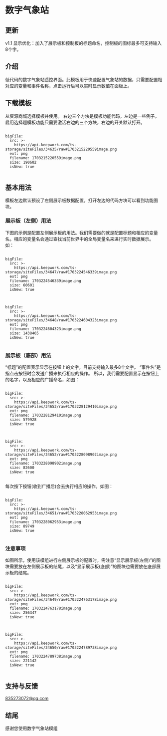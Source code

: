 # 数字气象站

## 更新
v1.1 显示优化：加入了展示板和控制板的标题命名，控制板的图标最多可支持输入8个字。

## 介绍
低代码的数字气象站遥控界面。此模板用于快速配置气象站的数据，只需要配置相对应的变量和事件名称，点击运行后可以实时显示数值在面板上。

## 下载模板
从资源商城选择模板并使用。
右边三个方块是模板功能代码，左边是一些例子。启用选择题模板功能只需要激活右边的三个方块，右边的开关默认打开。
 
 
 
```@BigFile

bigFile:
  src: >-
    https://api.keepwork.com/ts-storage/siteFiles/34635/raw#1703215220559image.png
  ext: png
  filename: 1703215220559image.png
  size: 190602
  isNew: true
          
```




## 基本用法
模板左边默认预设了左侧展示板数据配置，打开左边的代码方块可以看到功能图块。
### 展示板（左侧）用法
下图的示例是配置左侧展示板的用法。我们需要做的就是配置标题和相应的变量名。相应的变量名会通过查找当前世界中的全局变量名来进行实时数据展示。
如：

 
```@BigFile

bigFile:
  src: >-
    https://api.keepwork.com/ts-storage/siteFiles/34647/raw#1703224546339image.png
  ext: png
  filename: 1703224546339image.png
  size: 60601
  isNew: true
          
```

 
```@BigFile

bigFile:
  src: >-
    https://api.keepwork.com/ts-storage/siteFiles/34648/raw#1703224604323image.png
  ext: png
  filename: 1703224604323image.png
  size: 1438465
  isNew: true
          
```
### 展示板（底部）用法
“标题”的配置表示显示在按钮上的文字，目前支持输入最多8个文字。
“事件名”是指点击按钮时会发送广播来执行相应的操作。
所以，我们需要配置显示在按钮上的名字，以及相应的广播命名，如图：
 
```@BigFile

bigFile:
  src: >-
    https://api.keepwork.com/ts-storage/siteFiles/34653/raw#1703228129410image.png
  ext: png
  filename: 1703228129410image.png
  size: 579928
  isNew: true
          
```

 
```@BigFile

bigFile:
  src: >-
    https://api.keepwork.com/ts-storage/siteFiles/34652/raw#1703228098902image.png
  ext: png
  filename: 1703228098902image.png
  size: 82600
  isNew: true
          
```


每次按下按钮(收到广播后)会去执行相应的操作。如图：
 
```@BigFile

bigFile:
  src: >-
    https://api.keepwork.com/ts-storage/siteFiles/34651/raw#1703228062953image.png
  ext: png
  filename: 1703228062953image.png
  size: 89749
  isNew: true
          
```



### 注意事项
如图所示，使用该模组进行左侧展示板的配置时，需注意“显示展示板(左侧)”的图块需要放在左侧展示板的结尾，以及“显示展示板(底部)”的图块也需要放在底部展示板的结尾。
 
```@BigFile

bigFile:
  src: >-
    https://api.keepwork.com/ts-storage/siteFiles/34649/raw#1703224763178image.png
  ext: png
  filename: 1703224763178image.png
  size: 256347
  isNew: true
          
```
 
```@BigFile

bigFile:
  src: >-
    https://api.keepwork.com/ts-storage/siteFiles/34650/raw#1703224789738image.png
  ext: png
  filename: 1703224789738image.png
  size: 221142
  isNew: true
          
```

## 支持与反馈

835273072@qq.com


## 结尾
感谢您使用数字气象站模组
